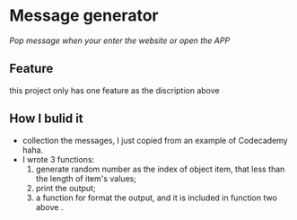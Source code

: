 # Message generator
*Pop message when your enter the website or open the APP*
## Feature 
this project only has one feature as the discription above
## How I bulid it
* collection the messages, I just copied from an example of Codecademy haha.
* I wrote 3 functions:
    1. generate random number as the index of object item, that less than the length of item's values;
    2. print the output;
    3. a function for format the output, and it is included in function two above . 
